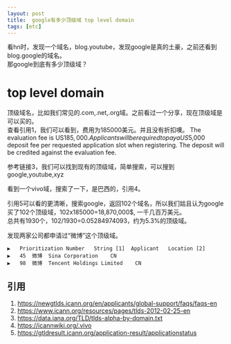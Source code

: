 ```yaml
---
layout: post
title:  google有多少顶级域 top level domain
tags: [etc]
---
```


看hn时，发现一个域名，blog.youtube，发现google是真的土豪，之前还看到blog.google的域名。  
那google到底有多少顶级域？

# top level domain
顶级域名，比如我们常见的.com,.net,.org域。之前看过一个分享，现在顶级域是可以买的。  
查看引用1，我们可以看到，费用为185000美元。并且没有折扣噢。
    The evaluation fee is US$185,000. Applicants will be required to pay a US$5,000 deposit fee per requested application slot when registering. The deposit will be credited against the evaluation fee. 

参考链接3，我们可以找到现有的顶级域，简单搜索，可以搜到google,youtube,xyz  

看到一个vivo域，搜索了一下，是巴西的，引用4。  

引用5可以看的更清晰，搜索google，返回102个域名，所以我们姑且认为google买了102个顶级域，102x185000=18,870,000$, 一千几百万美元。  
总共有1930个，102/1930=0.05284974093，约为5.3%的顶级域。

发现两家公司都申请过“微博”这个顶级域。
```
▶	Prioritization Number	String [1]	Applicant	Location [2]
▶	45	微博	Sina Corporation	CN
▶	98	微博	Tencent Holdings Limited	CN
```

## 引用
1. https://newgtlds.icann.org/en/applicants/global-support/faqs/faqs-en
2. https://www.icann.org/resources/pages/tlds-2012-02-25-en
3. https://data.iana.org/TLD/tlds-alpha-by-domain.txt
4. https://icannwiki.org/.vivo
5. https://gtldresult.icann.org/application-result/applicationstatus
